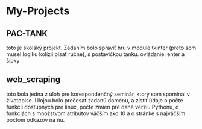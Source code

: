 # My-Projects

## PAC-TANK
toto je školský projekt. Zadaním bolo spraviť hru v module tkinter (preto som musel logiku kolízií písať ručne), s postavičkou tanku.
ovládanie: enter a šípky

## web_scraping
toto bola jedna z úloh pre korespondenčný seminár, ktorý som spomínal v životopise. Úlojou bolo prečesať zadanú doménu, a zistiť údaje o počte funkcií dostupných pre linux, počte zmien pre dané verziu Pythonu, o funkciách s množstvom atribútov väčším ako 10 a o stránke s najväčším počtom odkazov na ňu.
